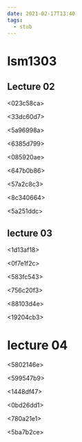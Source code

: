```yaml
---
date: 2021-02-17T13:40
tags: 
  - stub
---
```


# lsm1303

## Lecture 02

<023c58ca>

<33dc60d7>

<5a96998a>

<adc6e5c4>

<6385d799>

<cdf09d2e>

<085920ae>

<647b0b86>

<57a2c8c3>

<b6ace182>

<a0cb23a5>

<8c340664>

<5a251ddc>

## lecture 03

<1d13af18>

<0f7e1f2c>

<583fc543>

<e0e554f7>

<756c20f3>

<d88e86fd>

<88103d4e>

<b0193e11>

<19204cb3>

<e1fe501d>

# lecture 04

<5802146e>

<b0ffa41c>

<599547b9>

<1448df47>

<0bd26dd1>

<780a21e1>

<5ba7b2ce>

